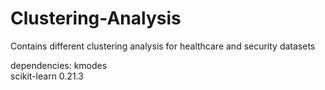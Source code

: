 # Clustering-Analysis
Contains different clustering analysis for healthcare and security datasets

dependencies:
kmodes <br />
scikit-learn 0.21.3 <br />

